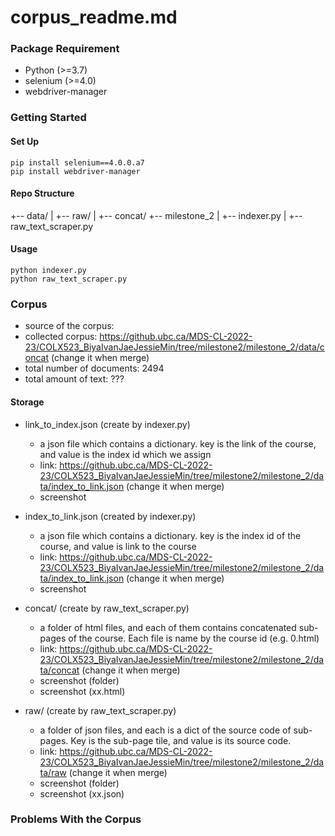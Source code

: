 # corpus_readme.md

### Package Requirement
- Python (>=3.7)
- selenium (>=4.0)
- webdriver-manager

### Getting Started
#### Set Up
```
pip install selenium==4.0.0.a7
pip install webdriver-manager
```
#### Repo Structure
+-- data/
|   +-- raw/
|   +-- concat/
+-- milestone_2
|   +-- indexer.py
|   +-- raw_text_scraper.py

#### Usage
```
python indexer.py
python raw_text_scraper.py
```
### Corpus

- source of the corpus: 
- collected corpus: https://github.ubc.ca/MDS-CL-2022-23/COLX523_BiyaIvanJaeJessieMin/tree/milestone2/milestone_2/data/concat (change it when merge)
- total number of documents: 2494
- total amount of text: ???

#### Storage
- link_to_index.json (create by indexer.py)
  - a json file which contains a dictionary. key is the link of the course, and value is the index id which we assign
  - link: https://github.ubc.ca/MDS-CL-2022-23/COLX523_BiyaIvanJaeJessieMin/tree/milestone2/milestone_2/data/index_to_link.json (change it when merge)
  - screenshot

- index_to_link.json (created by indexer.py)
  - a json file which contains a dictionary. key is the index id of the course, and value is link to the course
  - link: https://github.ubc.ca/MDS-CL-2022-23/COLX523_BiyaIvanJaeJessieMin/tree/milestone2/milestone_2/data/index_to_link.json (change it when merge)
  - screenshot

- concat/ (create by raw_text_scraper.py)
  - a folder of html files, and each of them contains concatenated sub-pages of the course. Each file is name by the course id (e.g. 0.html)
  - link: https://github.ubc.ca/MDS-CL-2022-23/COLX523_BiyaIvanJaeJessieMin/tree/milestone2/milestone_2/data/concat (change it when merge)
  - screenshot (folder)
  - screenshot (xx.html)

- raw/ (create by raw_text_scraper.py)
  - a folder of json files, and each is a dict of the source code of sub-pages. Key is the sub-page tile, and value is its source code.
  - link: https://github.ubc.ca/MDS-CL-2022-23/COLX523_BiyaIvanJaeJessieMin/tree/milestone2/milestone_2/data/raw (change it when merge)
  - screenshot (folder)
  - screenshot (xx.json)

### Problems With the Corpus
